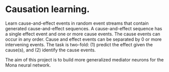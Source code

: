 # Causation learning.

Learn cause-and-effect events in random event streams that contain generated cause-and-effect sequences.
A cause-and-effect sequence has a single effect event and one or more cause events. The cause events
can occur in any order. Cause and effect events can be separated by 0 or more intervening events. 
The task is two-fold: (1) predict the effect given the cause(s), and (2) identify the cause events.

The aim of this project is to build more generalized mediator neurons for the Mona neural network.
